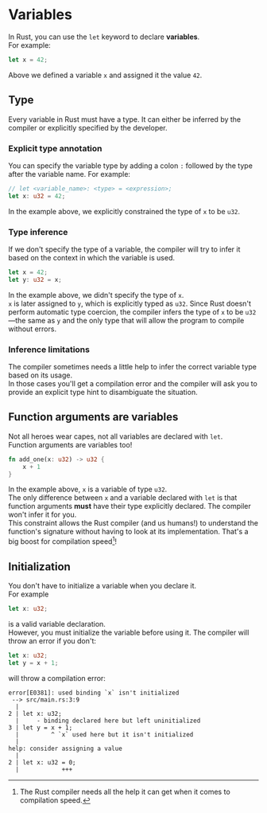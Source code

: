 # Variables

In Rust, you can use the `let` keyword to declare **variables**.\
For example:

```rust
let x = 42;
```

Above we defined a variable `x` and assigned it the value `42`.

## Type

Every variable in Rust must have a type. It can either be inferred by the compiler or explicitly specified by the
developer.

### Explicit type annotation

You can specify the variable type by adding a colon `:` followed by the type after the variable name. For example:

```rust
// let <variable_name>: <type> = <expression>;
let x: u32 = 42;
```

In the example above, we explicitly constrained the type of `x` to be `u32`.

### Type inference

If we don't specify the type of a variable, the compiler will try to infer it based on the context in which the variable
is used.

```rust
let x = 42;
let y: u32 = x;
```

In the example above, we didn't specify the type of `x`.\
`x` is later assigned to `y`, which is explicitly typed as `u32`. Since Rust doesn't perform automatic type coercion,
the compiler infers the type of `x` to be `u32`—the same as `y` and the only type that will allow the program to compile
without errors.

### Inference limitations

The compiler sometimes needs a little help to infer the correct variable type based on its usage.\
In those cases you'll get a compilation error and the compiler will ask you to provide an explicit type hint to
disambiguate the situation.

## Function arguments are variables

Not all heroes wear capes, not all variables are declared with `let`.\
Function arguments are variables too!

```rust
fn add_one(x: u32) -> u32 {
    x + 1
}
```

In the example above, `x` is a variable of type `u32`.\
The only difference between `x` and a variable declared with `let` is that function arguments **must** have their type
explicitly declared. The compiler won't infer it for you.\
This constraint allows the Rust compiler (and us humans!) to understand the function's signature without having to look
at its implementation. That's a big boost for compilation speed[^speed]!

## Initialization

You don't have to initialize a variable when you declare it.\
For example

```rust
let x: u32;
```

is a valid variable declaration.\
However, you must initialize the variable before using it. The compiler will throw an error if you don't:

```rust
let x: u32;
let y = x + 1;
```

will throw a compilation error:

```text
error[E0381]: used binding `x` isn't initialized
 --> src/main.rs:3:9
  |
2 | let x: u32;
  |     - binding declared here but left uninitialized
3 | let y = x + 1;
  |         ^ `x` used here but it isn't initialized
  |
help: consider assigning a value
  |
2 | let x: u32 = 0;
  |            +++
```

[^speed]: The Rust compiler needs all the help it can get when it comes to compilation speed.
